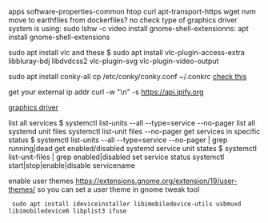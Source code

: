 apps software-properties-common htop curl apt-transport-https wget
 nvm
move to earthfiles from dockerfiles?
    no
check type of graphics driver system is using: sudo lshw -c video
 install gnome-shell-extensionns: apt install gnome-shell-extensions

sudo apt install vlc
    and these
        $ sudo apt install vlc-plugin-access-extra libbluray-bdj libdvdcss2
        vlc-plugin-svg
        vlc-plugin-video-output 
        
sudo apt install conky-all
    cp /etc/conky/conky.conf ~/.conkrc
    [check this](https://linuxconfig.org/ubuntu-20-04-system-monitoring-with-conky-widgets)

get your external ip addr
    curl -w "\n" -s https://api.ipify.org

[graphics driver](https://linuxconfig.org/ubuntu-20-04-tricks-and-things-you-might-not-know#h6-internet)


list all services 
    $ systemctl list-units --all --type=service --no-pager
list all systemd unit files 
    systemctl list-unit files --no-pager
get services in specific status
    $ systemctl list-units --all --type=service --no-pager | grep running|dead
get enabled/disabled systemd service unit states
    $ systemctl list-unit-files | grep enabled|disabled
set service status
    systemctl start|stop|enable|disable servicename


enable user themes
    https://extensions.gnome.org/extension/19/user-themes/
    so you can set a user theme in gnome tweak tool



     sudo apt install ideviceinstaller libimobiledevice-utils usbmuxd libimobiledevice6 libplist3 ifuse